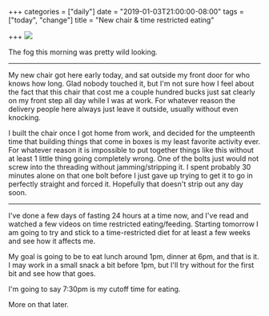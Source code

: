+++
categories = ["daily"]
date = "2019-01-03T21:00:00-08:00"
tags = ["today", "change"]
title = "New chair & time restricted eating"

+++
![](/uploads/IMG_8792.JPG)

The fog this morning was pretty wild looking.

***

My new chair got here early today, and sat outside my front door for who knows how long. Glad nobody touched it, but I'm not sure how I feel about the fact that this chair that cost me a couple hundred bucks just sat clearly on my front step all day while I was at work. For whatever reason the delivery people here always just leave it outside, usually without even knocking.

I built the chair once I got home from work, and decided for the umpteenth time that building things that come in boxes is my least favorite activity ever. For whatever reason it is impossible to put together things like this without at least 1 little thing going completely wrong. One of the bolts just would not screw into the threading without jamming/stripping it. I spent probably 30 minutes alone on that one bolt before I just gave up trying to get it to go in perfectly straight and forced it. Hopefully that doesn't strip out any day soon.

***

I've done a few days of fasting 24 hours at a time now, and I've read and watched a few videos on time restricted eating/feeding. Starting tomorrow I am going to try and stick to a time-restricted diet for at least a few weeks and see how it affects me.

My goal is going to be to eat lunch around 1pm, dinner at 6pm, and that is it. I may work in a small snack a bit before 1pm, but I'll try without for the first bit and see how that goes.

I'm going to say 7:30pm is my cutoff time for eating. 

More on that later.